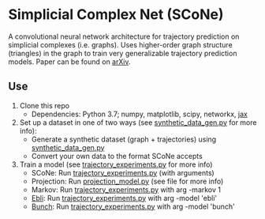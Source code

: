 # Simplicial Complex Net (SCoNe)
A convolutional neural network architecture for trajectory prediction on simplicial complexes (i.e. graphs). Uses higher-order graph structure (triangles) in the graph to train very generalizable trajectory prediction models. Paper can be found on [arXiv](https://arxiv.org/abs/2102.10058).

## Use
1. Clone this repo 
    * Dependencies: Python 3.7; numpy, matplotlib, scipy, networkx, [jax](https://jax.readthedocs.io/en/latest/notebooks/quickstart.html)
2. Set up a dataset in one of two ways (see [synthetic_data_gen.py](trajectory_analysis/synthetic_data_gen.py) for more info):
    * Generate a synthetic dataset (graph + trajectories) using [synthetic_data_gen.py](trajectory_analysis/synthetic_data_gen.py)
    * Convert your own data to the format SCoNe accepts
3. Train a model (see [trajectory_experiments.py](trajectory_analysis/trajectory_experiments.py) for more info)
    * SCoNe: Run [trajectory_experiments.py](trajectory_analysis/trajectory_experiments.py) (with arguments)
    * Projection: Run [projection_model.py](trajectory_analysis/projection_model.py) (see file for more info)
    * Markov: Run [trajectory_experiments.py](trajectory_analysis/trajectory_experiments.py) with arg -markov 1
    * [Ebli](https://arxiv.org/pdf/2010.03633.pdf): Run [trajectory_experiments.py](trajectory_analysis/trajectory_experiments.py) with arg -model 'ebli'
    * [Bunch](https://arxiv.org/pdf/2012.06010.pdf): Run [trajectory_experiments.py](trajectory_analysis/trajectory_experiments.py) with arg -model 'bunch'
    

